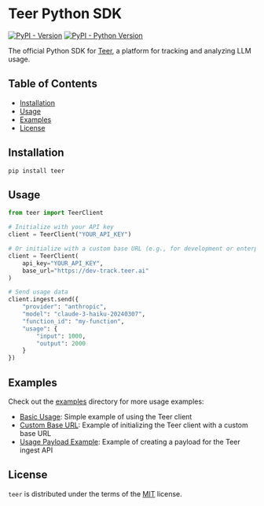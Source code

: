 # Teer Python SDK

[![PyPI - Version](https://img.shields.io/pypi/v/teer.svg)](https://pypi.org/project/teer)
[![PyPI - Python Version](https://img.shields.io/pypi/pyversions/teer.svg)](https://pypi.org/project/teer)

The official Python SDK for [Teer](https://teer.ai), a platform for tracking and analyzing LLM usage.

## Table of Contents

- [Installation](#installation)
- [Usage](#usage)
- [Examples](#examples)
- [License](#license)

## Installation

```console
pip install teer
```

## Usage

```python
from teer import TeerClient

# Initialize with your API key
client = TeerClient("YOUR_API_KEY")

# Or initialize with a custom base URL (e.g., for development or enterprise deployments)
client = TeerClient(
    api_key="YOUR_API_KEY",
    base_url="https://dev-track.teer.ai"
)

# Send usage data
client.ingest.send({
    "provider": "anthropic",
    "model": "claude-3-haiku-20240307",
    "function_id": "my-function",
    "usage": {
        "input": 1000,
        "output": 2000
    }
})
```

## Examples

Check out the [examples](./examples) directory for more usage examples:

- [Basic Usage](./examples/basic_usage.py): Simple example of using the Teer client
- [Custom Base URL](./examples/custom_base_url.py): Example of initializing the Teer client with a custom base URL
- [Usage Payload Example](./examples/usage_payload_example.py): Example of creating a payload for the Teer ingest API

## License

`teer` is distributed under the terms of the [MIT](https://spdx.org/licenses/MIT.html) license.
